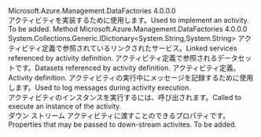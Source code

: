 <Type Name="IDotNetActivity" FullName="Microsoft.Azure.Management.DataFactories.Runtime.IDotNetActivity">
  <TypeSignature Language="C#" Value="public interface IDotNetActivity" />
  <TypeSignature Language="ILAsm" Value=".class public interface auto ansi abstract IDotNetActivity" />
  <TypeSignature Language="DocId" Value="T:Microsoft.Azure.Management.DataFactories.Runtime.IDotNetActivity" />
  <TypeSignature Language="VB.NET" Value="Public Interface IDotNetActivity" />
  <TypeSignature Language="F#" Value="type IDotNetActivity = interface" />
  <AssemblyInfo>
    <AssemblyName>Microsoft.Azure.Management.DataFactories</AssemblyName>
    <AssemblyVersion>4.0.0.0</AssemblyVersion>
  </AssemblyInfo>
  <Interfaces />
  <Docs>
    <summary>
            <span data-ttu-id="deba0-101">アクティビティを実装するために使用します。</span><span class="sxs-lookup"><span data-stu-id="deba0-101">Used to implement an activity.</span></span>
            </summary>
    <remarks>To be added.</remarks>
  </Docs>
  <Members>
    <Member MemberName="Execute">
      <MemberSignature Language="C#" Value="public System.Collections.Generic.IDictionary&lt;string,string&gt; Execute (System.Collections.Generic.IEnumerable&lt;Microsoft.Azure.Management.DataFactories.Models.LinkedService&gt; linkedServices, System.Collections.Generic.IEnumerable&lt;Microsoft.Azure.Management.DataFactories.Models.Dataset&gt; datasets, Microsoft.Azure.Management.DataFactories.Models.Activity activity, Microsoft.Azure.Management.DataFactories.Runtime.IActivityLogger logger);" />
      <MemberSignature Language="ILAsm" Value=".method public hidebysig newslot virtual instance class System.Collections.Generic.IDictionary`2&lt;string, string&gt; Execute(class System.Collections.Generic.IEnumerable`1&lt;class Microsoft.Azure.Management.DataFactories.Models.LinkedService&gt; linkedServices, class System.Collections.Generic.IEnumerable`1&lt;class Microsoft.Azure.Management.DataFactories.Models.Dataset&gt; datasets, class Microsoft.Azure.Management.DataFactories.Models.Activity activity, class Microsoft.Azure.Management.DataFactories.Runtime.IActivityLogger logger) cil managed" />
      <MemberSignature Language="DocId" Value="M:Microsoft.Azure.Management.DataFactories.Runtime.IDotNetActivity.Execute(System.Collections.Generic.IEnumerable{Microsoft.Azure.Management.DataFactories.Models.LinkedService},System.Collections.Generic.IEnumerable{Microsoft.Azure.Management.DataFactories.Models.Dataset},Microsoft.Azure.Management.DataFactories.Models.Activity,Microsoft.Azure.Management.DataFactories.Runtime.IActivityLogger)" />
      <MemberSignature Language="F#" Value="abstract member Execute : seq&lt;Microsoft.Azure.Management.DataFactories.Models.LinkedService&gt; * seq&lt;Microsoft.Azure.Management.DataFactories.Models.Dataset&gt; * Microsoft.Azure.Management.DataFactories.Models.Activity * Microsoft.Azure.Management.DataFactories.Runtime.IActivityLogger -&gt; System.Collections.Generic.IDictionary&lt;string, string&gt;" Usage="iDotNetActivity.Execute (linkedServices, datasets, activity, logger)" />
      <MemberType>Method</MemberType>
      <AssemblyInfo>
        <AssemblyName>Microsoft.Azure.Management.DataFactories</AssemblyName>
        <AssemblyVersion>4.0.0.0</AssemblyVersion>
      </AssemblyInfo>
      <ReturnValue>
        <ReturnType>System.Collections.Generic.IDictionary&lt;System.String,System.String&gt;</ReturnType>
      </ReturnValue>
      <Parameters>
        <Parameter Name="linkedServices" Type="System.Collections.Generic.IEnumerable&lt;Microsoft.Azure.Management.DataFactories.Models.LinkedService&gt;" />
        <Parameter Name="datasets" Type="System.Collections.Generic.IEnumerable&lt;Microsoft.Azure.Management.DataFactories.Models.Dataset&gt;" />
        <Parameter Name="activity" Type="Microsoft.Azure.Management.DataFactories.Models.Activity" />
        <Parameter Name="logger" Type="Microsoft.Azure.Management.DataFactories.Runtime.IActivityLogger" />
      </Parameters>
      <Docs>
        <param name="linkedServices"><span data-ttu-id="deba0-102">アクティビティ定義で参照されているリンクされたサービス。</span><span class="sxs-lookup"><span data-stu-id="deba0-102">Linked services referenced by activity definition.</span></span></param>
        <param name="datasets"><span data-ttu-id="deba0-103">アクティビティ定義で参照されるデータセットです。</span><span class="sxs-lookup"><span data-stu-id="deba0-103">Datasets referenced by activity definition.</span></span></param>
        <param name="activity"><span data-ttu-id="deba0-104">アクティビティ定義。</span><span class="sxs-lookup"><span data-stu-id="deba0-104">Activity definition.</span></span></param>
        <param name="logger"><span data-ttu-id="deba0-105">アクティビティの実行中にメッセージを記録するために使用します。</span><span class="sxs-lookup"><span data-stu-id="deba0-105">Used to log messages during activity execution.</span></span></param>
        <summary>
            <span data-ttu-id="deba0-106">アクティビティのインスタンスを実行するには、呼び出されます。</span><span class="sxs-lookup"><span data-stu-id="deba0-106">Called to execute an instance of the activity.</span></span>
            </summary>
        <returns><span data-ttu-id="deba0-107">ダウン ストリーム アクティビティに渡すことのできるプロパティです。</span><span class="sxs-lookup"><span data-stu-id="deba0-107">Properties that may be passed to down-stream activites.</span></span></returns>
        <remarks>To be added.</remarks>
      </Docs>
    </Member>
  </Members>
</Type>